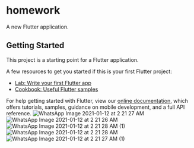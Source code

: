 # homework

A new Flutter application.

## Getting Started

This project is a starting point for a Flutter application.

A few resources to get you started if this is your first Flutter project:

- [Lab: Write your first Flutter app](https://flutter.dev/docs/get-started/codelab)
- [Cookbook: Useful Flutter samples](https://flutter.dev/docs/cookbook)

For help getting started with Flutter, view our
[online documentation](https://flutter.dev/docs), which offers tutorials,
samples, guidance on mobile development, and a full API reference.
![WhatsApp Image 2021-01-12 at 2 21 27 AM](https://user-images.githubusercontent.com/58477980/104240013-3282a500-547d-11eb-8aea-66c9f7a5481d.jpeg)
![WhatsApp Image 2021-01-12 at 2 21 26 AM](https://user-images.githubusercontent.com/58477980/104240017-344c6880-547d-11eb-8f36-b751fde67f3a.jpeg)
![WhatsApp Image 2021-01-12 at 2 21 28 AM (1)](https://user-images.githubusercontent.com/58477980/104240020-34e4ff00-547d-11eb-9af9-f516a6f575c8.jpeg)
![WhatsApp Image 2021-01-12 at 2 21 28 AM](https://user-images.githubusercontent.com/58477980/104240022-34e4ff00-547d-11eb-9a45-5262359579d1.jpeg)
![WhatsApp Image 2021-01-12 at 2 21 27 AM (1)](https://user-images.githubusercontent.com/58477980/104240023-357d9580-547d-11eb-988a-7306c11382f1.jpeg)
